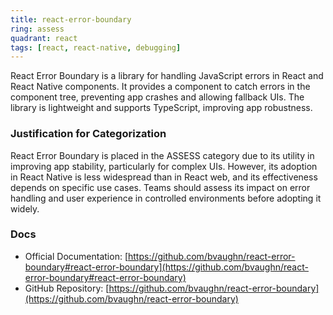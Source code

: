 ```yaml
---
title: react-error-boundary
ring: assess
quadrant: react
tags: [react, react-native, debugging]
---
```

React Error Boundary is a library for handling JavaScript errors in React and React Native components. It provides a component to catch errors in the component tree, preventing app crashes and allowing fallback UIs. The library is lightweight and supports TypeScript, improving app robustness.

### Justification for Categorization 
React Error Boundary is placed in the ASSESS category due to its utility in improving app stability, particularly for complex UIs. However, its adoption in React Native is less widespread than in React web, and its effectiveness depends on specific use cases. Teams should assess its impact on error handling and user experience in controlled environments before adopting it widely.

### Docs 
- Official Documentation: [https://github.com/bvaughn/react-error-boundary#react-error-boundary](https://github.com/bvaughn/react-error-boundary#react-error-boundary)  
- GitHub Repository: [https://github.com/bvaughn/react-error-boundary](https://github.com/bvaughn/react-error-boundary)
